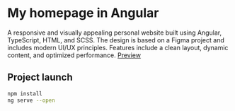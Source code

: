 # My homepage in Angular
A responsive and visually appealing personal website built using Angular, TypeScript, HTML, and SCSS. The design is based on a Figma project and includes modern UI/UX principles. Features include a clean layout, dynamic content, and optimized performance.
[Preview](https://tomaszjader.github.io/homepage-angular/)
## Project launch
```sh
npm install
ng serve --open
```
